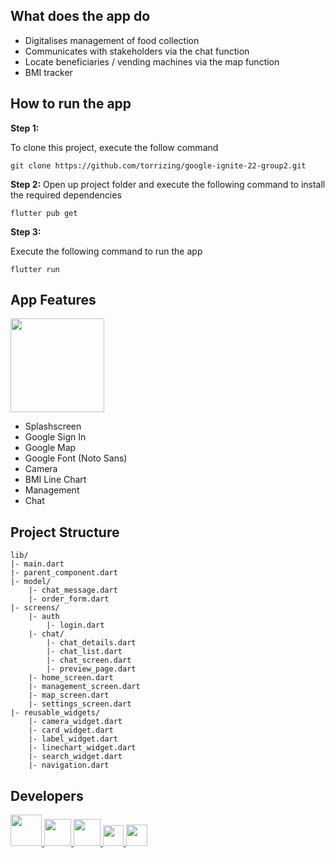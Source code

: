 ## What does the app do
* Digitalises management of food collection
* Communicates with stakeholders via the chat function
* Locate beneficiaries / vending machines via the map function
* BMI tracker

## How to run the app 

**Step 1:**

To clone this project, execute the follow command

```
git clone https://github.com/torrizing/google-ignite-22-group2.git
```

**Step 2:**
Open up project folder and execute the following command to install the required dependencies

```
flutter pub get 
```

**Step 3:**

Execute the following command to run the app

```
flutter run
```

## App Features
<img src="https://user-images.githubusercontent.com/54788382/193469200-40d06dca-50db-4f72-b25c-d68abcf8e735.png" width="150">

* Splashscreen
* Google Sign In
* Google Map
* Google Font (Noto Sans)
* Camera
* BMI Line Chart
* Management
* Chat

## Project Structure
```
lib/
|- main.dart
|- parent_component.dart
|- model/
    |- chat_message.dart
    |- order_form.dart
|- screens/
    |- auth
        |- login.dart     
    |- chat/
        |- chat_details.dart
        |- chat_list.dart
        |- chat_screen.dart
        |- preview_page.dart
    |- home_screen.dart
    |- management_screen.dart
    |- map_screen.dart
    |- settings_screen.dart 
|- reusable_widgets/
    |- camera_widget.dart
    |- card_widget.dart
    |- label_widget.dart
    |- linechart_widget.dart
    |- search_widget.dart
    |- navigation.dart 
```

## Developers

<a href="https://github.com/joshuadavidang">
  <img src="https://user-images.githubusercontent.com/54788382/193444706-4cef3ba5-3024-4cea-ad4d-ff5b44566452.jpeg" width="50">
</a>

<a href="https://github.com/regineshalom">
  <img src="https://user-images.githubusercontent.com/54788382/193445284-58d99ae9-248f-428d-93ab-75f07f924e07.jpeg" width="43">
</a>

<a href="https://github.com/regineshalom">
  <img src="https://user-images.githubusercontent.com/54788382/193445493-5abd7576-9622-4f36-b83f-1ea31d51f52e.jpeg" width="43">
</a>

<a href="https://github.com/torrizing">
 <img src="https://user-images.githubusercontent.com/54788382/193451036-b7a2d2ab-8777-4da2-a642-baeb855cde69.jpeg" width="33">
</a>

<a href="https://github.com/zq-paperpiano">
 <img src="https://user-images.githubusercontent.com/54788382/193462778-a1aa7f44-37a2-435e-a182-7157464ced2b.jpg" width="34">
</a>
